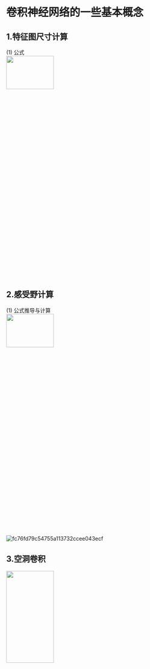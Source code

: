 # 卷积神经网络的一些基本概念
## 1.特征图尺寸计算
(1) 公式                                                                                                                       
<img src="https://user-images.githubusercontent.com/59614349/129464581-98769a09-7572-4cd0-bde4-f50bf64bec7b.jpg" width="50%" height="15%"/>
 ## 2.感受野计算
(1) 公式推导与计算\
<img src="https://user-images.githubusercontent.com/59614349/129465223-48bd84e5-4980-4cdd-bc3c-7bdc73e7ca72.jpg" width="50%" height="15%"/>
![fc76fd79c54755a113732ccee043ecf](https://user-images.githubusercontent.com/59614349/129465482-7cd8f8db-cbf8-4749-b431-06e66c6cf51b.jpg)
##  3.空洞卷积
<img src="https://user-images.githubusercontent.com/59614349/129465849-6e144702-cf03-4b90-b7db-0f5ebfc9f7a5.png" width="50%" height="25%"/>





